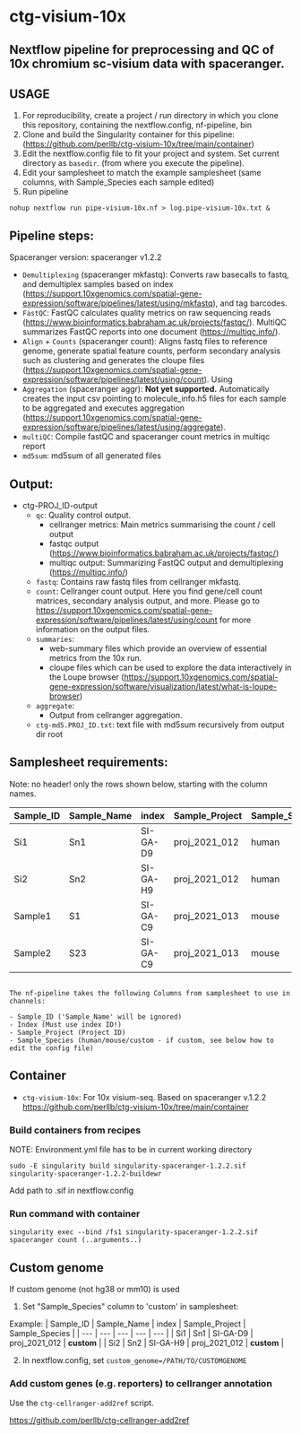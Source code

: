 # ctg-visium-10x 
## Nextflow pipeline for preprocessing and QC of 10x chromium sc-visium data with spaceranger. 

## USAGE

1. For reproducibility, create a project / run directory in which you clone this repository, containing the nextflow.config, nf-pipeline, bin
2. Clone and build the Singularity container for this pipeline: (https://github.com/perllb/ctg-visium-10x/tree/main/container)
3. Edit the nextflow.config file to fit your project and system. Set current directory as `basedir`. (from where you execute the pipeline).
4. Edit your samplesheet to match the example samplesheet (same columns, with Sample_Species each sample edited)
5. Run pipeline 
```
nohup nextflow run pipe-visium-10x.nf > log.pipe-visium-10x.txt &
```


## Pipeline steps:

Spaceranger version: spaceranger v1.2.2

* `Demultiplexing` (spaceranger mkfastq): Converts raw basecalls to fastq, and demultiplex samples based on index (https://support.10xgenomics.com/spatial-gene-expression/software/pipelines/latest/using/mkfastq), and tag barcodes.
* `FastQC`: FastQC calculates quality metrics on raw sequencing reads (https://www.bioinformatics.babraham.ac.uk/projects/fastqc/). MultiQC summarizes FastQC reports into one document (https://multiqc.info/).
* `Align` + `Counts` (spaceranger count): Aligns fastq files to reference genome, generate spatial feature counts, perform secondary analysis such as clustering and generates the cloupe files (https://support.10xgenomics.com/spatial-gene-expression/software/pipelines/latest/using/count). Using 
* `Aggregation` (spaceranger aggr): **Not yet supported.** Automatically creates the input csv pointing to molecule_info.h5 files for each sample to be aggregated and executes aggregation (https://support.10xgenomics.com/spatial-gene-expression/software/pipelines/latest/using/aggregate). 
* `multiQC`: Compile fastQC and spaceranger count metrics in multiqc report
* `md5sum`: md5sum of all generated files


## Output:
* ctg-PROJ_ID-output
    * `qc`: Quality control output. 
        * cellranger metrics: Main metrics summarising the count / cell output 
        * fastqc output (https://www.bioinformatics.babraham.ac.uk/projects/fastqc/)
        * multiqc output: Summarizing FastQC output and demultiplexing (https://multiqc.info/)
    * `fastq`: Contains raw fastq files from cellranger mkfastq.
    * `count`: Cellranger count output. Here you find gene/cell count matrices, secondary analysis output, and more. Please go to https://support.10xgenomics.com/spatial-gene-expression/software/pipelines/latest/using/count for more information on the output files.
    * `summaries`: 
        * web-summary files which provide an overview of essential metrics from the 10x run. 
        * cloupe files which can be used to explore the data interactively in the Loupe browser (https://support.10xgenomics.com/spatial-gene-expression/software/visualization/latest/what-is-loupe-browser)  
    * `aggregate`:
        * Output from cellranger aggregation. 
    * `ctg-md5.PROJ_ID.txt`: text file with md5sum recursively from output dir root    


## Samplesheet requirements:

Note: no header! only the rows shown below, starting with the column names.

 | Sample_ID | Sample_Name | index | Sample_Project | Sample_Species 
 | --- | --- | --- | --- | --- | 
 | Si1 | Sn1 | SI-GA-D9 | proj_2021_012 | human | 
 | Si2 | Sn2 | SI-GA-H9 | proj_2021_012 | human | 
 | Sample1 | S1 | SI-GA-C9 | proj_2021_013 | mouse |
 | Sample2 | S23 | SI-GA-C9 | proj_2021_013 | mouse |

```

The nf-pipeline takes the following Columns from samplesheet to use in channels:

- Sample_ID ('Sample_Name' will be ignored)
- Index (Must use index ID!)
- Sample_Project (Project ID)
- Sample_Species (human/mouse/custom - if custom, see below how to edit the config file)
```


## Container
- `ctg-visium-10x`: For 10x visium-seq. Based on spaceranger v.1.2.2
https://github.com/perllb/ctg-visium-10x/tree/main/container

### Build containers from recipes

NOTE: Environment.yml file has to be in current working directory
```
sudo -E singularity build singularity-spaceranger-1.2.2.sif singularity-spaceranger-1.2.2-buildewr
```
Add path to .sif in nextflow.config


### Run command with container
```
singularity exec --bind /fs1 singularity-spaceranger-1.2.2.sif spaceranger count (..arguments..)
```

## Custom genome 

If custom genome (not hg38 or mm10) is used

1. Set "Sample_Species" column to 'custom' in samplesheet:

Example:
 | Sample_ID | Sample_Name | index | Sample_Project | Sample_Species | 
 | --- | --- | --- | --- | --- | 
 | Si1 | Sn1 | SI-GA-D9 | proj_2021_012 | **custom** | 
 | Si2 | Sn2 | SI-GA-H9 | proj_2021_012 | **custom** | 
 
 2. In nextflow.config, set 
 `custom_genome=/PATH/TO/CUSTOMGENOME`
 
### Add custom genes (e.g. reporters) to cellranger annotation

Use the `ctg-cellranger-add2ref` script. 

https://github.com/perllb/ctg-cellranger-add2ref


